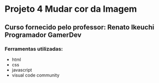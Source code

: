 # Projeto 4 Mudar cor da Imagem
## Curso fornecido pelo professor: Renato Ikeuchi Programador GamerDev
### Ferramentas utilizadas:

- html
- css
- javascript
- visual code community
  
